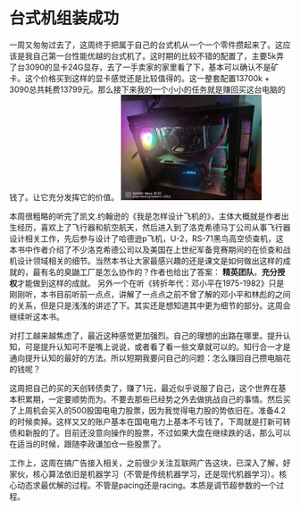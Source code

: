 # 台式机组装成功

一周又匆匆过去了，这周终于把属于自己的台式机从一个一个零件攒起来了。这应该是我自己第一台性能优越的台式机了。这时期的比较不错的配置了，主要5k弄了台3090的显卡24G显存，去了一手卖家的家里看了下，基本可以确认不是矿卡。这个价格买到这样的显卡感觉还是比较值得的。这一整套配置13700k + 3090总共耗费13799元。那么接下来我的一个小小的任务就是赚回买这台电脑的钱了。让它充分发挥它的价值。
<img src="/docs/images/PC_img.jpg" title="My PC" height="50%" width="50%">

本周很粗略的听完了凯文.约翰逊的《我是怎样设计飞机的》，主体大概就是作者出生经历，喜欢上了飞行器和航空航天，然后进入到了洛克希德马丁公司从事飞行器设计相关工作，先后参与设计了哈德逊p飞机，U-2，RS-71黑鸟高空侦查机，这本书中作者介绍了不少洛克希德公司以及美国在上世纪军备竞赛期间的在侦查和战机设计领域相关的细节。当然本书让大家最感兴趣的还是课文是如何做出这样的成就的，最有名的臭鼬工厂是怎么协作的？作者也给出了答案：
**精英团队**，**充分授权**才能做到这样的成就。
另外一个在听《转折年代：邓小平在1975-1982》只是刚刚听，本书目前听前一点点，讲解了一点点之前不曾了解的邓小平和林彪的之间的关系，但是只是浅浅的讲述了下。其实还是想知道其中更为细节的部分。这周会继续听这本书。

对打工越来越焦虑了，最近这种感觉更加强烈。自己的理想的出路在哪里。提升认知，可是提升认知可不是嘴上说说，或者看了看一些文章就可以的。知行合一才是通向提升认知的最好的方法。所以短期我要问自己的问题：怎么赚回自己攒电脑花的钱呢？

这周把自己的买的天创转债卖了，赚了1元，最近似乎说服了自己，这个世界在基本积累期，一定要顺势而为。不要去那些已经势之外去做挑战自己的事情。然后买了上周机会买入的500股国电电力股票，因为我觉得电力股的势依旧在。准备4.2的时候卖掉。这样又又的账户基本在国电电力上基本不亏钱了。下周就是打新可转债和新股的了。目前还没意向操作的股票，不过如果大盘在继续跌的话，那么可以在适当的时候，跟随李政谦加仓一些股票了。

工作上，这周在搞广告接入相关，之前很少关注互联网广告这块，已深入了解，好家伙，核心算法依旧是机器学习（不管是传统机器学习，还是现代机器学习）。核心动态求最优解的过程。不管是pacing还是racing。本质是调节超参数的一个过程。